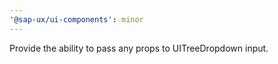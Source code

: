 ```yaml
---
'@sap-ux/ui-components': minor
---
```


Provide the ability to pass any props to UITreeDropdown input.
